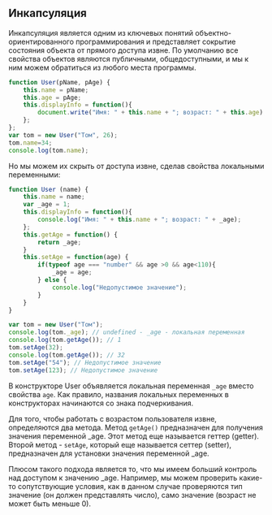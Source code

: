 ## Инкапсуляция

Инкапсуляция является одним из ключевых понятий объектно-ориентированного программирования и представляет сокрытие состояния объекта от прямого доступа извне. 
По умолчанию все свойства объектов являются публичными, общедоступными, и мы к ним можем обратиться из любого места программы.

```js
function User(pName, pAge) {
	this.name = pName;
	this.age = pAge;
	this.displayInfo = function(){
		document.write("Имя: " + this.name + "; возраст: " + this.age);
	};
};
var tom = new User("Том", 26);
tom.name=34;
console.log(tom.name);
```

Но мы можем их скрыть от доступа извне, сделав свойства локальными переменными:

```js
function User (name) {
	this.name = name;
	var _age = 1;
	this.displayInfo = function(){
		console.log("Имя: " + this.name + "; возраст: " + _age);
	};
	this.getAge = function() {
		return _age;
	}
	this.setAge = function(age) {
		if(typeof age === "number" && age >0 && age<110){
			_age = age;
		} else {
			console.log("Недопустимое значение");
		}
	}
}

var tom = new User("Том");
console.log(tom._age); // undefined - _age - локальная переменная
console.log(tom.getAge()); // 1
tom.setAge(32);
console.log(tom.getAge()); // 32
tom.setAge("54"); // Недопустимое значение
tom.setAge(123); // Недопустимое значение
```

В конструкторе User объявляется локальная переменная `_age` вместо свойства `age`. Как правило, названия локальных переменных в 
конструкторах начинаются со знака подчеркивания.

Для того, чтобы работать с возрастом пользователя извне, определяются два метода. Метод `getAge()` предназначен для получения значения переменной 
_age. Этот метод еще называется геттер (getter). Второй метод - `setAge`, который еще называется сеттер (setter), предназначен для установки 
значения переменной _age.

Плюсом такого подхода является то, что мы имеем больший контроль над доступом к значению _age. Например, мы можем проверить какие-то сопутствующие условия, 
как в данном случае проверяются тип значение (он должен представлять число), само значение (возраст не может быть меньше 0).

